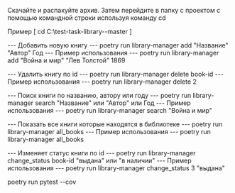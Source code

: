 Скачайте и распакуйте архив. 
Затем перейдите в папку с проектом с помощью командной строки используя команду cd 


Пример [ cd C:\test-task-library--master ]


--- Добавить новую книгу ---
poetry run library-manager add "Название" "Автор" Год
--- Пример использования ---
poetry run library-manager add "Война и мир" "Лев Толстой" 1869



--- Удалить книгу по id ---
poetry run library-manager delete book-id
--- Пример использования ---
poetry run library-manager delete 2



--- Поиск книги по названию, автору или году ---
poetry run library-manager search "Название" или "Автор" или Год
--- Пример использования ---
poetry run library-manager search "Война и мир"



--- Показать все книги которые находятся в библиотеке ---
poetry run library-manager all_books
--- Пример использования ---
poetry run library-manager all_books



--- Изменяет статус книги по id ---
poetry run library-manager change_status book-id "выдана" или "в наличии"
--- Пример использования ---
poetry run library-manager change_status 3 "выдана"




poetry run pytest --cov